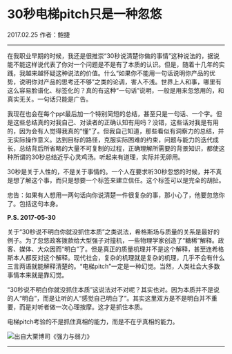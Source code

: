 # 30秒电梯pitch只是一种忽悠

2017.02.25   作者：鲍捷

***

在我职业早期的时候，我还是很推崇“30秒说清楚你做的事情”这种说法的，据说能不能这样说代表了你对一个问题是不是有了本质的认识。但是，随着十几年的实践，我越来越怀疑这种说法的价值。什么“如果你不能用一句话说明你产品的优势，说明你对产品的思考还不够”之类的论调，害人不浅。世界上人和事，哪里有这么容易脸谱化、标签化的？真的有这种“一句话”说明，一般是用来忽悠用的，和真实无关。一句话只能是广告。

我现在也会在每个ppt最后加一个特别简短的总结，甚至只是一句话、一个字。但是这些总结真的对我自己、对读者的正确认知有用吗？没错，这些话对我是有用的，因为会有人觉得我真的“懂”了。但我自己知道，那些看似有洞察力的总结，并无实际操作意义。达到目标的路径，克服实际困难的约束，问题与能力的迭代成长，总结背后所省略的大量不可复制的过程，正确理解所需要的背景知识，都使这种所谓的30秒总结近乎心灵鸡汤。听起来有道理，实际并无卵用。

30秒是关于人性的，不是关于事情的。一个人在要求听30秒忽悠的时候，并不真是想了解这个事，而只是想要一个标签来建立信任。这个标签可以是完全的胡扯。

忠告：如果有人想用一两句话向你说清楚一件很复杂的事，那小心了，他要忽悠你了。包括这句本身。

**P.S. 2017-05-30**

关于“30秒说不明白你就没抓住本质”之类说法，希格斯场与质量的关系是最好的例子。为了忽悠政客拨款给大型强子对撞机，一些物理学家创造了“糖稀”解释。政客、媒体、大众因而“明白”了。但是真正的质量机理并不是这个解释，甚至连希格斯本人都反对这个解释。现代社会，复杂的机理就是复杂的机理，几乎不会有什么三言两语就能解释清楚的。“电梯pitch”一定是一种幻觉。当然，人类社会大多数事情本来就是靠幻觉。

“30秒说不明白你就没抓住本质”这说法对不对呢？其实也对。因为本质并不是说的人“明白”，而是让听的人“感觉自己明白了”。其实这里双方是不是明白并不重要，而是对听者做一次心理按摩。这才是抓住本质。 

电梯pitch考验的不是抓住真相的能力，而是不在乎真相的能力。

![出自大栗博司《强力与弱力》](http://baojie.org/blog/wp-content/uploads/2017/02/7334ba59ly1fg385h5xekj20qo0zkn3b.jpg)

***

